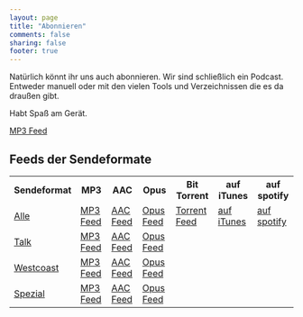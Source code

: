 ```yaml
---
layout: page
title: "Abonnieren"
comments: false
sharing: false
footer: true
---
```

Natürlich könnt ihr uns auch abonnieren. Wir sind schließlich ein Podcast. Entweder manuell oder mit den vielen Tools und Verzeichnissen die es da draußen gibt.

Habt Spaß am Gerät.


<script>window.podcastData={"title":"Binärgewitter","subtitle":"Now with more internet!","description":"Ein Podcast, der sich mit dem Web, Technologie und Open Source Software auseinander setzt.","cover":"","feeds":[{"type":"audio","format":"mp3","url":"http://blog.binaergewitter.de/podcast_feed/all/mp3/rss.xml"}]}</script><script class="podlove-subscribe-button" src="https://cdn.podlove.org/subscribe-button/javascripts/app.js" data-language="en" data-size="small" data-json-data="podcastData" data-color="#7bd164" data-format="rectangle" data-style="filled"></script><noscript><a href="http://blog.binaergewitter.de/podcast_feed/all/mp3/rss.xml">MP3 Feed</a></noscript>


## Feeds der Sendeformate

<table class='table'>
  <tr>
    <th>Sendeformat</th>
    <th>MP3</th>
    <th>AAC</th>
    <th>Opus</th>
    <th>Bit Torrent</th>
    <th>auf iTunes</th>
    <th>auf spotify</th>
  </tr>
  <tr>
  <td><a href="/">Alle</a></td>
  <td><a href="http://blog.binaergewitter.de/podcast_feed/all/mp3/rss.xml">MP3 Feed</a></td>
  <td><a href="http://blog.binaergewitter.de/podcast_feed/all/m4a/rss.xml">AAC Feed</a></td>
  <td><a href="http://blog.binaergewitter.de/podcast_feed/all/opus/rss.xml">Opus Feed</a></td>
  <td><a href="http://bitlove.org/binaergewitter/talk/feed">Torrent Feed</a></td>
  <td><a href="http://itunes.apple.com/de/podcast/binargewitter/id216877594">auf iTunes</a></td>
  <td><a href="https://open.spotify.com/show/19LedqK0fGWfzfKzySDoVW">auf spotify</a></td>
  </tr>
  <tr>
    <td><a href="/categories/talk">Talk</a></td>
    <td><a href="http://blog.binaergewitter.de/podcast_feed/talk/mp3/rss.xml">MP3 Feed</a></td>
    <td><a href="http://blog.binaergewitter.de/podcast_feed/talk/m4a/rss.xml">AAC Feed</a></td>
    <td><a href="http://blog.binaergewitter.de/podcast_feed/talk/opus/rss.xml">Opus Feed</a></td>
  </tr>
  <tr>
    <td><a href="/categories/westcoast">Westcoast</a></td>
    <td><a href="http://blog.binaergewitter.de/podcast_feed/westcoast/mp3/rss.xml">MP3 Feed</a></td>
    <td><a href="http://blog.binaergewitter.de/podcast_feed/westcoast/m4a/rss.xml">AAC Feed</a></td>
    <td><a href="http://blog.binaergewitter.de/podcast_feed/westcoast/opus/rss.xml">Opus Feed</a></td>
  </tr>
  <tr>
    <td><a href="/categories/spezial">Spezial</a></td>
    <td><a href="http://blog.binaergewitter.de/podcast_feed/spezial/mp3/rss.xml">MP3 Feed</a></td>
    <td><a href="http://blog.binaergewitter.de/podcast_feed/spezial/m4a/rss.xml">AAC Feed</a></td>
    <td><a href="http://blog.binaergewitter.de/podcast_feed/spezial/opus/rss.xml">Opus Feed</a></td>
  </tr>
</table>


